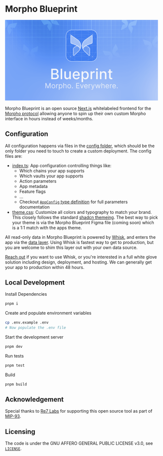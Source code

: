 # Morpho Blueprint

![Morpho Blueprint](/public/opengraph-image.png)

Morpho Blueprint is an open source [Next.js](https://nextjs.org/) whitelabeled frontend for the [Morpho protocol](https://morpho.xyz/) allowing anyone to spin up their own custom Morpho interface in hours instead of weeks/months.

## Configuration

All configuration happens via files in the [config folder](src/config/), which should be the only folder you need to touch to create a custom deployment. The config files are:

-   [index.ts](src/config/index.ts): App configuration controlling things like:
    -   Which chains your app supports
    -   Which vaults your app supports
    -   Action parameters
    -   App metadata
    -   Feature flags
    -   ...
    -   Checkout [`AppConfig` type definition](src/config/types.ts) for full parameters documentation
-   [theme.css](src/config/theme.css): Customize all colors and typography to match your brand. This closely follows the standard [shadcn themeing](https://ui.shadcn.com/themes). The best way to pick your theme is via the Morpho Blueprint Figma file (coming soon) which is a 1:1 match with the apps theme.

All read-only data in Morpho Blueprint is powered by [Whisk](https://www.whisk.so/), and enters the app via the [data layer](src/data/whisk). Using Whisk is fastest way to get to production, but you are welcome to shim this layer out with your own data source.

[Reach out](https://paperclip.xyz/contact) if you want to use Whisk, or you're interested in a full white glove solution including design, deployment, and hosting. We can generally get your app to production within 48 hours.

## Local Development

Install Dependencies

```bash
pnpm i
```

Create and populate environment variables

```bash
cp .env.example .env
# Now populate the .env file
```

Start the development server

```bash
pnpm dev
```

Run tests

```bash
pnpm test
```

Build

```bash
pnpm build
```

## Acknowledgement

Special thanks to [Re7 Labs](https://www.re7labs.xyz/) for supporting this open source tool as part of [MIP-93](https://forum.morpho.org/t/mip-93-call-for-grants/1177/23).

## Licensing

The code is under the GNU AFFERO GENERAL PUBLIC LICENSE v3.0, see [`LICENSE`](./LICENSE).

